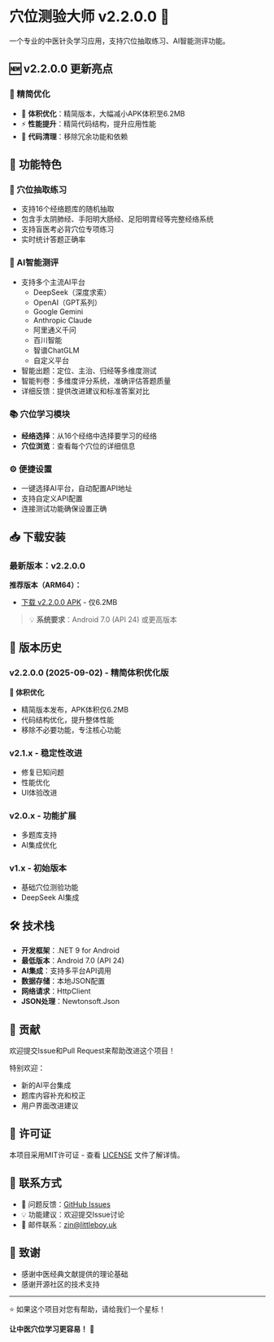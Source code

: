# 穴位测验大师 v2.2.0.0 🎯

一个专业的中医针灸学习应用，支持穴位抽取练习、AI智能测评功能。

## 🆕 v2.2.0.0 更新亮点

### 🎯 精简优化
- 🚀 **体积优化**：精简版本，大幅减小APK体积至6.2MB
- ⚡ **性能提升**：精简代码结构，提升应用性能
- 🔧 **代码清理**：移除冗余功能和依赖

## 📱 功能特色

### 🎲 穴位抽取练习
- 支持16个经络题库的随机抽取
- 包含手太阴肺经、手阳明大肠经、足阳明胃经等完整经络系统
- 支持盲医考必背穴位专项练习
- 实时统计答题正确率

### 🤖 AI智能测评
- 支持多个主流AI平台
  - DeepSeek（深度求索）
  - OpenAI（GPT系列）
  - Google Gemini
  - Anthropic Claude
  - 阿里通义千问
  - 百川智能
  - 智谱ChatGLM
  - 自定义平台
- 智能出题：定位、主治、归经等多维度测试
- 智能判卷：多维度评分系统，准确评估答题质量
- 详细反馈：提供改进建议和标准答案对比

### 📚 穴位学习模块
- **经络选择**：从16个经络中选择要学习的经络
- **穴位浏览**：查看每个穴位的详细信息


### ⚙️ 便捷设置
- 一键选择AI平台，自动配置API地址
- 支持自定义API配置
- 连接测试功能确保设置正确

## 📥 下载安装

### 最新版本：v2.2.0.0

**推荐版本（ARM64）：**
- [下载 v2.2.0.0 APK](https://github.com/zjn046/AcupointProject/releases/latest/download/com.acupoint.quizmaster.apk) - 仅6.2MB

> 💡 **系统要求**：Android 7.0 (API 24) 或更高版本


## 🔄 版本历史

### v2.2.0.0 (2025-09-02) - 精简体积优化版
**🎯 体积优化**
- 精简版本发布，APK体积仅6.2MB
- 代码结构优化，提升整体性能
- 移除不必要功能，专注核心功能

### v2.1.x - 稳定性改进
- 修复已知问题
- 性能优化
- UI体验改进

### v2.0.x - 功能扩展
- 多题库支持
- AI集成优化

### v1.x - 初始版本
- 基础穴位测验功能
- DeepSeek AI集成

## 🛠️ 技术栈

- **开发框架**：.NET 9 for Android
- **最低版本**：Android 7.0 (API 24)
- **AI集成**：支持多平台API调用
- **数据存储**：本地JSON配置
- **网络请求**：HttpClient
- **JSON处理**：Newtonsoft.Json

## 🤝 贡献

欢迎提交Issue和Pull Request来帮助改进这个项目！

特别欢迎：
- 新的AI平台集成
- 题库内容补充和校正
- 用户界面改进建议

## 📄 许可证

本项目采用MIT许可证 - 查看 [LICENSE](LICENSE) 文件了解详情。

## 📧 联系方式

- 🐛 问题反馈：[GitHub Issues](https://github.com/zjn046/AcupointProject/issues)
- 💡 功能建议：欢迎提交Issue讨论
- 📧 邮件联系：zjn@littleboy.uk

## 🙏 致谢

- 感谢中医经典文献提供的理论基础
- 感谢开源社区的技术支持

---

⭐ 如果这个项目对您有帮助，请给我们一个星标！

**让中医穴位学习更容易！** 🌟